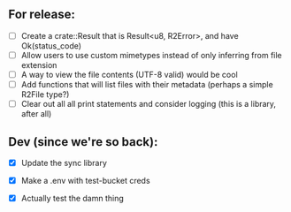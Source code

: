 ## For release:
 - [ ] Create a crate::Result that is Result<u8, R2Error>, and have Ok(status_code)
 - [ ] Allow users to use custom mimetypes instead of only inferring from file extension
 - [ ] A way to view the file contents (UTF-8 valid) would be cool
 - [ ] Add functions that will list files with their metadata (perhaps a simple R2File type?)
 - [ ] Clear out all all print statements and consider logging (this is a library, after all)

## Dev (since we're so back):
 - [X] Update the sync library
 - [X] Make a .env with test-bucket creds
 - [X] Actually test the damn thing

